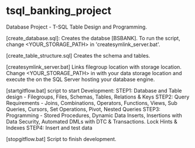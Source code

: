 # tsql_banking_project
Database Project - T-SQL Table Design and Programming.

[create_database.sql]:
Creates the databse [BSBANK]. To run the script, change <YOUR_STORAGE_PATH> in 'createsymlink_server.bat'.

[create_table_structure.sql]
Creates the schema and tables.

[createsymlink_server.bat]
Links filegroup location with storage location. Change <YOUR_STORAGE_PATH> in with your data storage location and execute the on the SQL Server hosting your database engine.

[startgitflow.bat]
script to start Development:
STEP1: Database and Table design - Filegroups, Files, Schemas, Tables, Relations & Keys
STEP2: Query Requirements - Joins, Combinations, Operators, Functions, Views, Sub Queries, Cursors, Set Operations, Pivot, Nested Queries
STEP3: Programming  - Stored Procedures, Dynamic Data Inserts, Insertions with Data Security, Automated DMLs with DTC & Transactions. Lock Hints & Indexes
STEP4: Insert and test data

[stopgitflow.bat]
Script to finish development.
